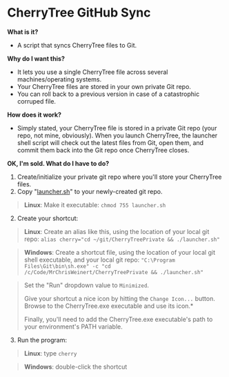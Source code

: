 # CherryTree GitHub Sync

**What is it?**
- A script that syncs CherryTree files to Git.

**Why do I want this?**
- It lets you use a single CherryTree file across several machines/operating systems.
- Your CherryTree files are stored in your own private Git repo.
- You can roll back to a previous version in case of a catastrophic corruped file.

**How does it work?**
- Simply stated, your CherryTree file is stored in a private Git repo (your repo, not mine, obviously). When you launch CherryTree, the launcher shell script will check out the latest files from Git, open them, and commit them back into the Git repo once CherryTree closes.

**OK, I'm sold. What do I have to do?**
1) Create/initialize your private git repo where you'll store your CherryTree files.
2) Copy "[launcher.sh](https://raw.githubusercontent.com/MrChrisWeinert/CherryTreeGitSync/master/launcher.sh)" to your newly-created git repo.

>**Linux**:
>Make it executable: `chmod 755 launcher.sh`
2) Create your shortcut:
>**Linux**:
>Create an alias like this, using the location of your local git repo:
>`alias cherry="cd ~/git/CherryTreePrivate && ./launcher.sh"`

>**Windows**:
>Create a shortcut file, using the location of your local git shell executable, and your local git repo:
>`"C:\Program Files\Git\bin\sh.exe" -c "cd /c/Code/MrChrisWeinert/CherryTreePrivate && ./launcher.sh"`

>Set the "Run" dropdown value to `Minimized`.
>
>Give your shortcut a nice icon by hitting the `Change Icon...` button. Browse to the CherryTree.exe executable and use its icon.*
>
>Finally, you'll need to add the CherryTree.exe executable's path to your environment's PATH variable.

3) Run the program:
>**Linux**:
> type `cherry`

> **Windows**:
> double-click the shortcut
